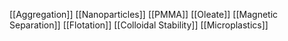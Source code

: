[[Aggregation]]
[[Nanoparticles]]
[[PMMA]]
[[Oleate]]
[[Magnetic Separation]]
[[Flotation]]
[[Colloidal Stability]]
[[Microplastics]]
